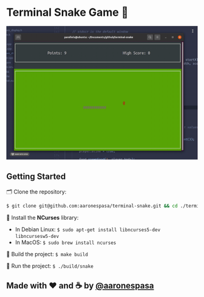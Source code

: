 # Terminal Snake Game 🐍

![Terminal Snake GIF](https://github.com/aaronespasa/terminal-snake/blob/main/terminal-snake.gif)

## Getting Started
🗂 Clone the repository: 
```sh
$ git clone git@github.com:aaronespasa/terminal-snake.git && cd ./terminal-snake
```

🔽 Install the **NCurses** library:
- In Debian Linux: `$ sudo apt-get install libncurses5-dev libncursesw5-dev`
- In MacOS: `$ sudo brew install ncurses`

🔨 Build the project: `$ make build`

🎉 Run the project: `$ ./build/snake`

## Made with ❤️ and ☕️ by [@aaronespasa](https://github.com/aaronespasa)
